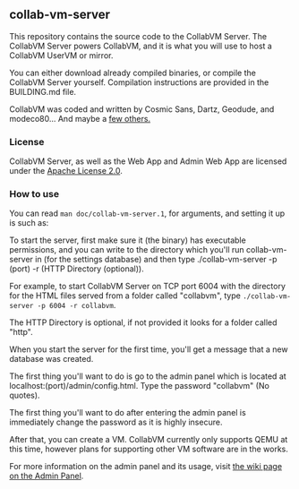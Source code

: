 ## collab-vm-server

This repository contains the source code to the CollabVM Server. The CollabVM Server powers CollabVM, and it is what you
will use to host a CollabVM UserVM or mirror.

You can either download already compiled binaries, or compile the CollabVM Server yourself. Compilation instructions are
provided in the BUILDING.md file.

CollabVM was coded and written by Cosmic Sans, Dartz, Geodude, and modeco80... And maybe
a [few others.](https://github.com/computernewb/collab-vm-server/graphs/contributors)

### License

CollabVM Server, as well as the Web App and Admin Web App are licensed under
the [Apache License 2.0](https://www.apache.org/licenses/LICENSE-2.0).

### How to use

You can read `man doc/collab-vm-server.1`, for arguments, and setting it up is such as:

To start the server, first make sure it (the binary) has executable permissions, and you can write to the directory
which you'll run collab-vm-server in (for the settings database) and then type ./collab-vm-server -p (port) -r (HTTP
Directory (optional)).

For example, to start CollabVM Server on TCP port 6004 with the directory for the HTML files served from a folder
called "collabvm", type `./collab-vm-server -p 6004 -r collabvm`.

The HTTP Directory is optional, if not provided it looks for a folder called "http".

When you start the server for the first time, you'll get a message that a new database was created.

The first thing you'll want to do is go to the admin panel which is located at localhost:(port)/admin/config.html. Type
the password "collabvm" (No quotes).

The first thing you'll want to do after entering the admin panel is immediately change the password as it is highly
insecure.

After that, you can create a VM. CollabVM currently only supports QEMU at this time, however plans for supporting other
VM software are in the works.

For more information on the admin panel and its usage,
visit [the wiki page on the Admin Panel](https://computernewb.com/wiki/CollabVM%20Server%201.x/Admin%20Panel).
